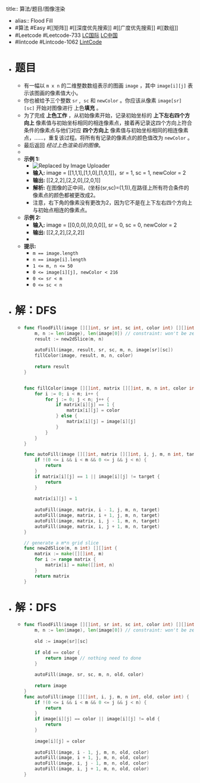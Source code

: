 title:: 算法/题目/图像渲染
- alias:: Flood Fill
- #算法 #Easy #[[矩阵]] #[[深度优先搜索]] #[[广度优先搜索]] #[[数组]]
- #Leetcode #Leetcode-733 [LC国际](https://leetcode.com/problems/flood-fill/) [LC中国](https://leetcode-cn.com/problems/flood-fill/)
- #lintcode #Lintcode-1062 [LintCode](https://www.lintcode.com/problem/1062/)
- # 题目
	- 有一幅以 `m x n` 的二维整数数组表示的图画 `image` ，其中 `image[i][j]` 表示该图画的像素值大小。
	- 你也被给予三个整数 `sr` ,  `sc` 和 `newColor` 。你应该从像素 `image[sr][sc]` 开始对图像进行 上色**填充** 。
	- 为了完成 **上色工作** ，从初始像素开始，记录初始坐标的 **上下左右四个方向上** 像素值与初始坐标相同的相连像素点，接着再记录这四个方向上符合条件的像素点与他们对应 **四个方向上** 像素值与初始坐标相同的相连像素点，……，重复该过程。将所有有记录的像素点的颜色值改为 `newColor` 。
	- 最后返回 *经过上色渲染后的图像*。
	-
	- **示例 1:**
		- ![Replaced by Image Uploader](https://vip2.loli.io/2022/08/09/31ayZTsVrt7vUcf.jpg)
		- **输入:** image = [[1,1,1],[1,1,0],[1,0,1]]，sr = 1, sc = 1, newColor = 2
		- **输出:** [[2,2,2],[2,2,0],[2,0,1]]
		- **解析:** 在图像的正中间，(坐标(sr,sc)=(1,1)),在路径上所有符合条件的像素点的颜色都被更改成2。
		- 注意，右下角的像素没有更改为2，因为它不是在上下左右四个方向上与初始点相连的像素点。
	- **示例 2:**
		- **输入:** image = [[0,0,0],[0,0,0]], sr = 0, sc = 0, newColor = 2
		- **输出:** [[2,2,2],[2,2,2]]
		-
	- **提示:**
		- `m == image.length`
		- `n == image[i].length`
		- `1 <= m, n <= 50`
		- `0 <= image[i][j], newColor < 216`
		- `0 <= sr < m`
		- `0 <= sc < n`
- # 解：DFS
	- ```go
	  func floodFill(image [][]int, sr int, sc int, color int) [][]int {
	      m, n := len(image), len(image[0]) // constraint: won't be zero
	      result := new2dSlice(m, n)
	      
	      autoFill(image, result, sr, sc, m, n, image[sr][sc])
	      fillColor(image, result, m, n, color)
	      
	      return result
	  }
	  
	  
	  func fillColor(image [][]int, matrix [][]int, m, n int, color int) {
	      for i := 0; i < m; i++ {
	          for j := 0; j < n; j++ {
	              if matrix[i][j] == 1 {
	                  matrix[i][j] = color
	              } else {
	                  matrix[i][j] = image[i][j]
	              }
	          }
	      }
	  }
	  
	  func autoFill(image [][]int, matrix [][]int, i, j, m, n int, target int) {
	      if !(0 <= i && i < m && 0 <= j && j < n) {
	          return
	      }
	      if matrix[i][j] == 1 || image[i][j] != target {
	          return
	      }
	      
	      matrix[i][j] = 1
	      
	      autoFill(image, matrix, i - 1, j, m, n, target)
	      autoFill(image, matrix, i + 1, j, m, n, target)
	      autoFill(image, matrix, i, j - 1, m, n, target)
	      autoFill(image, matrix, i, j + 1, m, n, target)
	  }
	  
	  // generate a m*n grid slice
	  func new2dSlice(m, n int) [][]int {
	      matrix := make([][]int, m)
	      for i := range matrix {
	          matrix[i] = make([]int, n)
	      }
	      return matrix
	  }
	  ```
- # 解：DFS
	- ```go
	  func floodFill(image [][]int, sr int, sc int, color int) [][]int {
	      m, n := len(image), len(image[0]) // constraint: won't be zero
	      
	      old := image[sr][sc]
	      
	      if old == color {
	          return image // nothing need to done
	      }
	      
	      autoFill(image, sr, sc, m, n, old, color)
	      
	      return image
	  }
	  func autoFill(image [][]int, i, j, m, n int, old, color int) {
	      if !(0 <= i && i < m && 0 <= j && j < n) {
	          return
	      }
	      if image[i][j] == color || image[i][j] != old {
	          return
	      }
	      
	      image[i][j] = color
	      
	      autoFill(image, i - 1, j, m, n, old, color)
	      autoFill(image, i + 1, j, m, n, old, color)
	      autoFill(image, i, j - 1, m, n, old, color)
	      autoFill(image, i, j + 1, m, n, old, color)
	  }
	  ```
